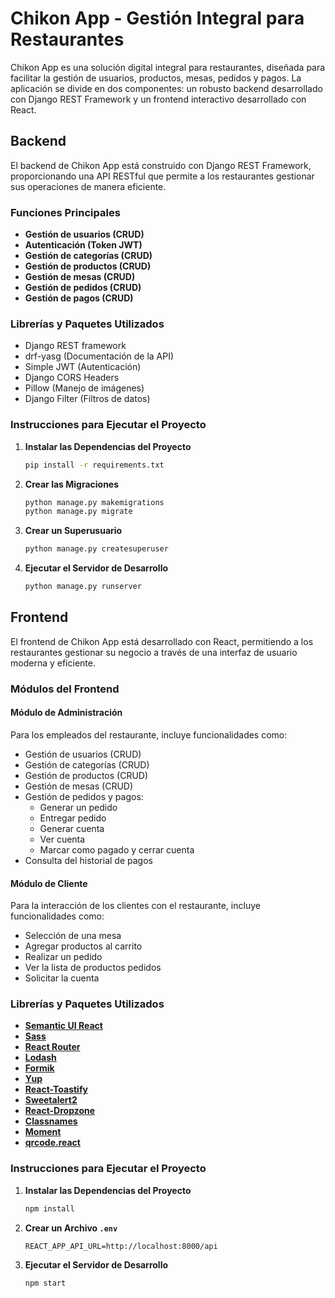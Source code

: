 # Chikon App - Gestión Integral para Restaurantes

Chikon App es una solución digital integral para restaurantes, diseñada para facilitar la gestión de usuarios, productos, mesas, pedidos y pagos. La aplicación se divide en dos componentes: un robusto backend desarrollado con Django REST Framework y un frontend interactivo desarrollado con React.

## Backend
El backend de Chikon App está construido con Django REST Framework, proporcionando una API RESTful que permite a los restaurantes gestionar sus operaciones de manera eficiente.

### Funciones Principales

- **Gestión de usuarios (CRUD)**
- **Autenticación (Token JWT)**
- **Gestión de categorías (CRUD)**
- **Gestión de productos (CRUD)**
- **Gestión de mesas (CRUD)**
- **Gestión de pedidos (CRUD)**
- **Gestión de pagos (CRUD)**

### Librerías y Paquetes Utilizados

- Django REST framework
- drf-yasg (Documentación de la API)
- Simple JWT (Autenticación)
- Django CORS Headers
- Pillow (Manejo de imágenes)
- Django Filter (Filtros de datos)

### Instrucciones para Ejecutar el Proyecto

1. **Instalar las Dependencias del Proyecto**

    ```bash
    pip install -r requirements.txt
    ```

2. **Crear las Migraciones**

    ```bash
    python manage.py makemigrations
    python manage.py migrate
    ```

3. **Crear un Superusuario**

    ```bash
    python manage.py createsuperuser
    ```

4. **Ejecutar el Servidor de Desarrollo**

    ```bash
    python manage.py runserver
    ```

## Frontend
El frontend de Chikon App está desarrollado con React, permitiendo a los restaurantes gestionar su negocio a través de una interfaz de usuario moderna y eficiente.

### Módulos del Frontend

#### Módulo de Administración
Para los empleados del restaurante, incluye funcionalidades como:
- Gestión de usuarios (CRUD)
- Gestión de categorías (CRUD)
- Gestión de productos (CRUD)
- Gestión de mesas (CRUD)
- Gestión de pedidos y pagos:
  - Generar un pedido
  - Entregar pedido
  - Generar cuenta
  - Ver cuenta
  - Marcar como pagado y cerrar cuenta
- Consulta del historial de pagos

#### Módulo de Cliente
Para la interacción de los clientes con el restaurante, incluye funcionalidades como:
- Selección de una mesa
- Agregar productos al carrito
- Realizar un pedido
- Ver la lista de productos pedidos
- Solicitar la cuenta

### Librerías y Paquetes Utilizados

- [**Semantic UI React**](https://react.semantic-ui.com/)
- [**Sass**](https://sass-lang.com/)
- [**React Router**](https://reactrouter.com/)
- [**Lodash**](https://lodash.com/)
- [**Formik**](https://formik.org/)
- [**Yup**](https://www.npmjs.com/package/yup)
- [**React-Toastify**](https://www.npmjs.com/package/react-toastify)
- [**Sweetalert2**](https://sweetalert2.github.io/)
- [**React-Dropzone**](https://react-dropzone.js.org/)
- [**Classnames**](https://www.npmjs.com/package/classnames)
- [**Moment**](https://momentjs.com/)
- [**qrcode.react**](https://www.npmjs.com/package/qrcode.react)

### Instrucciones para Ejecutar el Proyecto

1. **Instalar las Dependencias del Proyecto**

    ```bash
    npm install
    ```

2. **Crear un Archivo `.env`**

    ```env
    REACT_APP_API_URL=http://localhost:8000/api
    ```

3. **Ejecutar el Servidor de Desarrollo**

    ```bash
    npm start
    ```